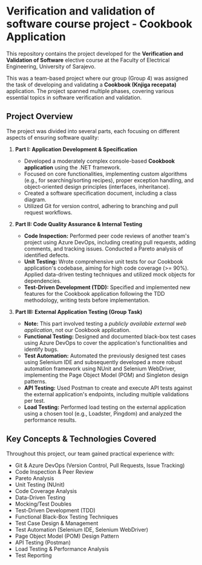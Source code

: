 # Verification and validation of software course project - Cookbook Application

This repository contains the project developed for the **Verification and Validation of Software** elective course at the Faculty of Electrical Engineering, University of Sarajevo.

This was a team-based project where our group (Group 4) was assigned the task of developing and validating a **Cookbook (Knjiga recepata)** application. The project spanned multiple phases, covering various essential topics in software verification and validation.

## Project Overview

The project was divided into several parts, each focusing on different aspects of ensuring software quality:

1.  **Part I: Application Development & Specification**
    *   Developed a moderately complex console-based **Cookbook application** using the .NET framework.
    *   Focused on core functionalities, implementing custom algorithms (e.g., for searching/sorting recipes), proper exception handling, and object-oriented design principles (interfaces, inheritance).
    *   Created a software specification document, including a class diagram.
    *   Utilized Git for version control, adhering to branching and pull request workflows.

2.  **Part II: Code Quality Assurance & Internal Testing**
    *   **Code Inspection:** Performed peer code reviews of another team's project using Azure DevOps, including creating pull requests, adding comments, and tracking issues. Conducted a Pareto analysis of identified defects.
    *   **Unit Testing:** Wrote comprehensive unit tests for our Cookbook application's codebase, aiming for high code coverage (>= 90%). Applied data-driven testing techniques and utilized mock objects for dependencies.
    *   **Test-Driven Development (TDD):** Specified and implemented new features for the Cookbook application following the TDD methodology, writing tests before implementation.

3.  **Part III: External Application Testing (Group Task)**
    *   **Note:** This part involved testing a *publicly available external web application*, not our Cookbook application.
    *   **Functional Testing:** Designed and documented black-box test cases using Azure DevOps to cover the application's functionalities and identify bugs.
    *   **Test Automation:** Automated the previously designed test cases using Selenium IDE and subsequently developed a more robust automation framework using NUnit and Selenium WebDriver, implementing the Page Object Model (POM) and Singleton design patterns.
    *   **API Testing:** Used Postman to create and execute API tests against the external application's endpoints, including multiple validations per test.
    *   **Load Testing:** Performed load testing on the external application using a chosen tool (e.g., Loadster, Pingdom) and analyzed the performance results.

## Key Concepts & Technologies Covered

Throughout this project, our team gained practical experience with:

*   Git & Azure DevOps (Version Control, Pull Requests, Issue Tracking)
*   Code Inspection & Peer Review
*   Pareto Analysis
*   Unit Testing (NUnit)
*   Code Coverage Analysis
*   Data-Driven Testing
*   Mocking/Test Doubles
*   Test-Driven Development (TDD)
*   Functional Black-Box Testing Techniques
*   Test Case Design & Management
*   Test Automation (Selenium IDE, Selenium WebDriver)
*   Page Object Model (POM) Design Pattern
*   API Testing (Postman)
*   Load Testing & Performance Analysis
*   Test Reporting
